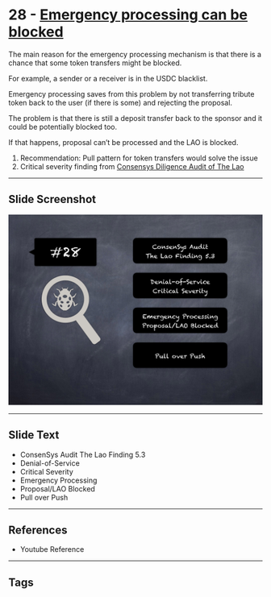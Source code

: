 
# 28 - [Emergency processing can be blocked](./Emergency%20processing%20can%20be%20blocked.md)

The main reason for the emergency processing mechanism is that there is a chance that some token transfers might be blocked. 

For example, a sender or a receiver is in the USDC blacklist. 

Emergency processing saves from this problem by not transferring tribute token back to the user (if there is some) and rejecting the proposal. 

The problem is that there is still a deposit transfer back to the sponsor and it could be potentially blocked too. 

If that happens, proposal can’t be processed and the LAO is blocked.

1. Recommendation: Pull pattern for token transfers would solve the issue
2. Critical severity finding from [Consensys Diligence Audit of The Lao](https://consensys.net/diligence/audits/2020/01/the-lao)
___
## Slide Screenshot
![028.png](../../images/7.%20Audit%20Findings%20101/028.png)
___
## Slide Text
- ConsenSys Audit The Lao Finding 5.3
- Denial-of-Service
- Critical Severity
- Emergency Processing
- Proposal/LAO Blocked
- Pull over Push
___
## References
- Youtube Reference
___
## Tags
